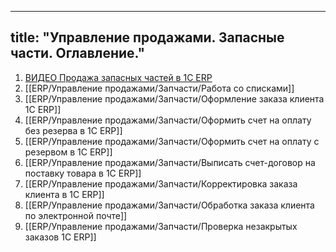 
---
title: "Управление продажами. Запасные части. Оглавление."
---

1. [ВИДЕО Продажа запасных частей в 1С ERP](ERP/Управление%20продажами/Запчасти/ВИДЕО%20Продажа%20запасных%20частей%20в%201С%20ERP.md)
2. [[ERP/Управление продажами/Запчасти/Работа со списками]]
3. [[ERP/Управление продажами/Запчасти/Оформление заказа клиента 1C ERP]]
4. [[ERP/Управление продажами/Запчасти/Оформить счет на оплату без резерва в 1С ERP]]
5. [[ERP/Управление продажами/Запчасти/Оформить счет на оплату с резервом в 1С ERP]]
6. [[ERP/Управление продажами/Запчасти/Выписать счет-договор на поставку товара в 1С ERP]]
7. [[ERP/Управление продажами/Запчасти/Корректировка заказа клиента в 1С ERP]]
8. [[ERP/Управление продажами/Запчасти/Обработка заказа клиента по электронной почте]]
9. [[ERP/Управление продажами/Запчасти/Проверка незакрытых заказов 1С ERP]]